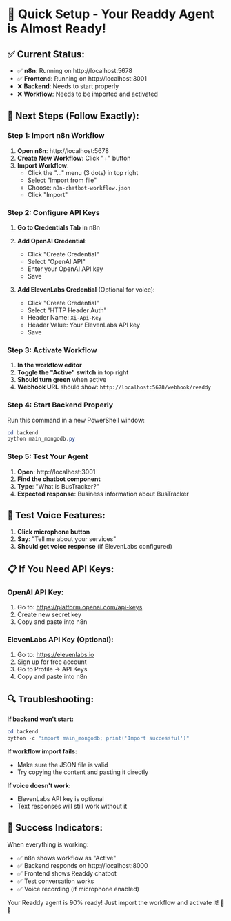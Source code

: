 # 🚀 Quick Setup - Your Readdy Agent is Almost Ready!

## ✅ Current Status:
- ✅ **n8n**: Running on http://localhost:5678
- ✅ **Frontend**: Running on http://localhost:3001  
- ❌ **Backend**: Needs to start properly
- ❌ **Workflow**: Needs to be imported and activated

## 🔧 Next Steps (Follow Exactly):

### Step 1: Import n8n Workflow
1. **Open n8n**: http://localhost:5678
2. **Create New Workflow**: Click "+" button
3. **Import Workflow**: 
   - Click the "..." menu (3 dots) in top right
   - Select "Import from file"
   - Choose: `n8n-chatbot-workflow.json`
   - Click "Import"

### Step 2: Configure API Keys
1. **Go to Credentials Tab** in n8n
2. **Add OpenAI Credential**:
   - Click "Create Credential"
   - Select "OpenAI API"
   - Enter your OpenAI API key
   - Save

3. **Add ElevenLabs Credential** (Optional for voice):
   - Click "Create Credential" 
   - Select "HTTP Header Auth"
   - Header Name: `Xi-Api-Key`
   - Header Value: Your ElevenLabs API key
   - Save

### Step 3: Activate Workflow
1. **In the workflow editor**
2. **Toggle the "Active" switch** in top right
3. **Should turn green** when active
4. **Webhook URL** should show: `http://localhost:5678/webhook/readdy`

### Step 4: Start Backend Properly
Run this command in a new PowerShell window:
```powershell
cd backend
python main_mongodb.py
```

### Step 5: Test Your Agent
1. **Open**: http://localhost:3001
2. **Find the chatbot component**
3. **Type**: "What is BusTracker?"
4. **Expected response**: Business information about BusTracker

## 🎤 Test Voice Features:
1. **Click microphone button** 
2. **Say**: "Tell me about your services"
3. **Should get voice response** (if ElevenLabs configured)

## 📋 If You Need API Keys:

### OpenAI API Key:
1. Go to: https://platform.openai.com/api-keys
2. Create new secret key
3. Copy and paste into n8n

### ElevenLabs API Key (Optional):
1. Go to: https://elevenlabs.io
2. Sign up for free account
3. Go to Profile → API Keys
4. Copy and paste into n8n

## 🔍 Troubleshooting:

**If backend won't start:**
```powershell
cd backend
python -c "import main_mongodb; print('Import successful')"
```

**If workflow import fails:**
- Make sure the JSON file is valid
- Try copying the content and pasting it directly

**If voice doesn't work:**
- ElevenLabs API key is optional
- Text responses will still work without it

## 🎯 Success Indicators:

When everything is working:
- ✅ n8n shows workflow as "Active"
- ✅ Backend responds on http://localhost:8000
- ✅ Frontend shows Readdy chatbot
- ✅ Test conversation works
- ✅ Voice recording (if microphone enabled)

Your Readdy agent is 90% ready! Just import the workflow and activate it! 🚌🎤